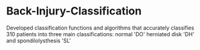 # Back-Injury-Classification
Developed classification functions and algorithms that accurately classifies 310 patients into three main classifications: normal 'DO' herniated disk 'DH' and spondilolysthesis 'SL'
